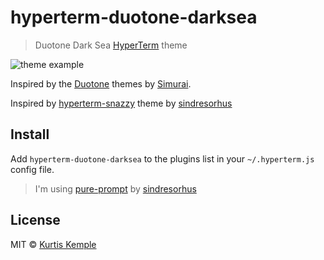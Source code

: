 # hyperterm-duotone-darksea

> Duotone Dark Sea [HyperTerm](https://hyper.is) theme

![theme example](./duotone-darksea-example.gif)

Inspired by the [Duotone](http://simurai.com/projects/2016/01/01/duotone-themes) themes by [Simurai](http://simurai.com/).

Inspired by [hyperterm-snazzy](https://github.com/sindresorhus/hyperterm-snazzy) theme by [sindresorhus](https://github.com/sindresorhus)

## Install

Add `hyperterm-duotone-darksea` to the plugins list in your `~/.hyperterm.js` config file.

> I'm using [pure-prompt](https://github.com/sindresorhus/pure) by [sindresorhus](https://github.com/sindresorhus)


## License

MIT © [Kurtis Kemple](https://twitter.com/kurtiskemple)
